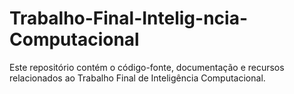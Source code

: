 # Trabalho-Final-Intelig-ncia-Computacional
Este repositório contém o código-fonte, documentação e recursos relacionados ao Trabalho Final de Inteligência Computacional. 
